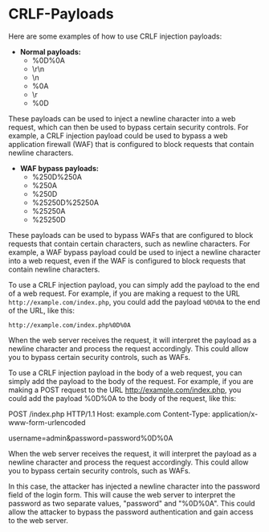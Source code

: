 # CRLF-Payloads

Here are some examples of how to use CRLF injection payloads:

* **Normal payloads:**
    * %0D%0A
    * \r\n
    * \n
    * %0A
    * \r
    * %0D

These payloads can be used to inject a newline character into a web request, which can then be used to bypass certain security controls. For example, a CRLF injection payload could be used to bypass a web application firewall (WAF) that is configured to block requests that contain newline characters.

* **WAF bypass payloads:**
    * %250D%250A
    * %250A
    * %250D
    * %25250D%25250A
    * %25250A
    * %25250D

These payloads can be used to bypass WAFs that are configured to block requests that contain certain characters, such as newline characters. For example, a WAF bypass payload could be used to inject a newline character into a web request, even if the WAF is configured to block requests that contain newline characters.

To use a CRLF injection payload, you can simply add the payload to the end of a web request. For example, if you are making a request to the URL `http://example.com/index.php`, you could add the payload `%0D%0A` to the end of the URL, like this:

`http://example.com/index.php%0D%0A`

When the web server receives the request, it will interpret the payload as a newline character and process the request accordingly. This could allow you to bypass certain security controls, such as WAFs.

To use a CRLF injection payload in the body of a web request, you can simply add the payload to the body of the request. For example, if you are making a POST request to the URL http://example.com/index.php, you could add the payload %0D%0A to the body of the request, like this:


POST /index.php HTTP/1.1
Host: example.com
Content-Type: application/x-www-form-urlencoded

username=admin&password=password%0D%0A



When the web server receives the request, it will interpret the payload as a newline character and process the request accordingly. This could allow you to bypass certain security controls, such as WAFs.

In this case, the attacker has injected a newline character into the password field of the login form. This will cause the web server to interpret the password as two separate values, "password" and "%0D%0A". This could allow the attacker to bypass the password authentication and gain access to the web server.
